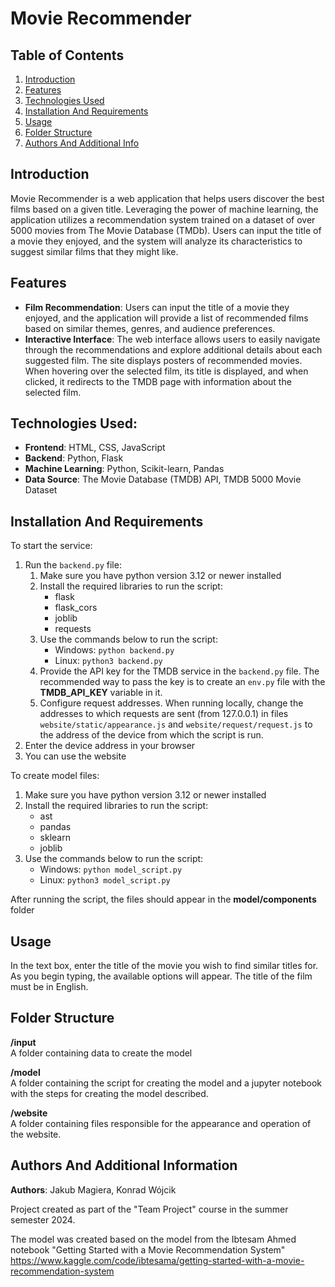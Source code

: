 # Movie Recommender

## Table of Contents

1. [Introduction](#introduction)
2. [Features](#features)
3. [Technologies Used](#technologies-used)
4. [Installation And Requirements](#installation-and-requirements)
5. [Usage](#usage)
6. [Folder Structure](#folder-structure)
7. [Authors And Additional Info](#authors-and-additional-information)

## Introduction

Movie Recommender is a web application that helps users discover the best films based on a given title. Leveraging the power of machine learning, the application utilizes a recommendation system trained on a dataset of over 5000 movies from The Movie Database (TMDb). Users can input the title of a movie they enjoyed, and the system will analyze its characteristics to suggest similar films that they might like.

## Features

- **Film Recommendation**: Users can input the title of a movie they enjoyed, and the application will provide a list of recommended films based on similar themes, genres, and audience preferences.
- **Interactive Interface**: The web interface allows users to easily navigate through the recommendations and explore additional details about each suggested film. The site displays posters of recommended movies. When hovering over the selected film, its title is displayed, and when clicked, it redirects to the TMDB page with information about the selected film.

## Technologies Used:

- **Frontend**: HTML, CSS, JavaScript
- **Backend**: Python, Flask
- **Machine Learning**: Python, Scikit-learn, Pandas
- **Data Source**: The Movie Database (TMDB) API, TMDB 5000 Movie Dataset

## Installation And Requirements

To start the service:

1. Run the `backend.py` file:
    1. Make sure you have python version 3.12 or newer installed
    2. Install the required libraries to run the script:
        - flask
        - flask_cors
        - joblib
        - requests
    3. Use the commands below to run the script:
        - Windows: ``python backend.py``
        - Linux: ``python3 backend.py``
    4. Provide the API key for the TMDB service in the `backend.py` file. The recommended way to pass the key is to create an `env.py` file with the **TMDB_API_KEY** variable in it.
    5. Configure request addresses. When running locally, change the addresses to which requests are sent (from 127.0.0.1) in files `website/static/appearance.js` and `website/request/request.js` to the address of the device from which the script is run.
2. Enter the device address in your browser
3. You can use the website

To create model files:

1. Make sure you have python version 3.12 or newer installed
2. Install the required libraries to run the script:
    - ast
    - pandas
    - sklearn
    - joblib
3. Use the commands below to run the script:
    - Windows: ``python model_script.py``
    - Linux: ``python3 model_script.py``

After running the script, the files should appear in the **model/components** folder

## Usage

In the text box, enter the title of the movie you wish to find similar titles for. As you begin typing, the available options will appear. The title of the film must be in English.

## Folder Structure

**/input**  
A folder containing data to create the model

**/model**  
A folder containing the script for creating the model and a jupyter notebook with the steps for creating the model described.

**/website**  
A folder containing files responsible for the appearance and operation of the website.

## Authors And Additional Information

**Authors**: Jakub Magiera, Konrad Wójcik

Project created as part of the "Team Project" course in the summer semester 2024.

The model was created based on the model from the Ibtesam Ahmed notebook "Getting Started with a Movie Recommendation System"  
https://www.kaggle.com/code/ibtesama/getting-started-with-a-movie-recommendation-system